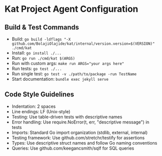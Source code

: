 # Kat Project Agent Configuration

## Build & Test Commands
- Build: `go build -ldflags "-X github.com/BolajiOlajide/kat/internal/version.version=$(VERSION)" ./cmd/kat`
- Install: `go install ./...`
- Run: `go run ./cmd/kat $(ARGS)`
- Run with custom args: `make run ARGS="your args here"`
- Run tests: `go test ./...`
- Run single test: `go test -v ./path/to/package -run TestName`
- Start documentation: `bundle exec jekyll serve`

## Code Style Guidelines
- Indentation: 2 spaces
- Line endings: LF (Unix-style)
- Testing: Use table-driven tests with descriptive names
- Error handling: Use require.NoError(t, err, "descriptive message") in tests
- Imports: Standard Go import organization (stdlib, external, internal)
- Testing framework: Use github.com/stretchr/testify for assertions
- Types: Use descriptive struct names and follow Go naming conventions
- Queries: Use github.com/keegancsmith/sqlf for SQL queries